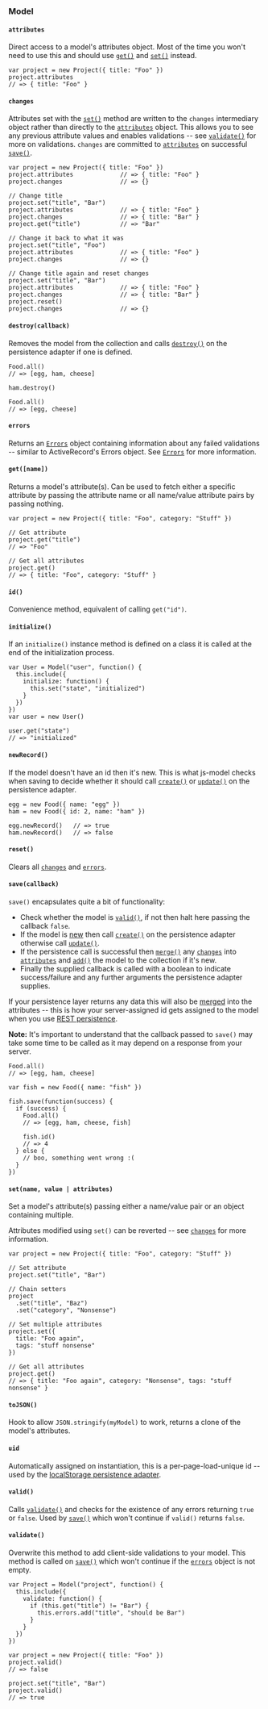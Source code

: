 ### Model

#### `attributes`

Direct access to a model's attributes object. Most of the time you won't need to use this and should use [`get()`](#get) and [`set()`](#set) instead.

    var project = new Project({ title: "Foo" })
    project.attributes
    // => { title: "Foo" }

#### `changes`

Attributes set with the [`set()`](#set) method are written to the `changes` intermediary object rather than directly to the [`attributes`](#attributes) object. This allows you to see any previous attribute values and enables validations -- see [`validate()`](#validate) for more on validations. `changes` are committed to [`attributes`](#attributes) on successful [`save()`](#save).

    var project = new Project({ title: "Foo" })
    project.attributes             // => { title: "Foo" }
    project.changes                // => {}

    // Change title
    project.set("title", "Bar")
    project.attributes             // => { title: "Foo" }
    project.changes                // => { title: "Bar" }
    project.get("title")           // => "Bar"

    // Change it back to what it was
    project.set("title", "Foo")
    project.attributes             // => { title: "Foo" }
    project.changes                // => {}

    // Change title again and reset changes
    project.set("title", "Bar")
    project.attributes             // => { title: "Foo" }
    project.changes                // => { title: "Bar" }
    project.reset()
    project.changes                // => {}

#### `destroy(callback)`

Removes the model from the collection and calls [`destroy()`](#destroy) on the persistence adapter if one is defined.

    Food.all()
    // => [egg, ham, cheese]

    ham.destroy()

    Food.all()
    // => [egg, cheese]

#### `errors`

Returns an [`Errors`](#api-errors) object containing information about any failed validations -- similar to ActiveRecord's Errors object. See [`Errors`](#api-errors) for more information. 

#### `get([name])`

Returns a model's attribute(s). Can be used to fetch either a specific attribute by passing the attribute name or all name/value attribute pairs by passing nothing.

    var project = new Project({ title: "Foo", category: "Stuff" })

    // Get attribute
    project.get("title")
    // => "Foo"

    // Get all attributes
    project.get()
    // => { title: "Foo", category: "Stuff" }

#### `id()`

Convenience method, equivalent of calling `get("id")`.

#### `initialize()`

If an `initialize()` instance method is defined on a class it is called at the end of the initialization process.

    var User = Model("user", function() {
      this.include({
        initialize: function() {
          this.set("state", "initialized")
        }
      })
    })
    var user = new User()

    user.get("state")
    // => "initialized"

#### `newRecord()`

If the model doesn't have an id then it's new. This is what js-model checks when saving to decide whether it should call [`create()`](#create) or [`update()`](#update) on the persistence adapter.

    egg = new Food({ name: "egg" })
    ham = new Food({ id: 2, name: "ham" })

    egg.newRecord()   // => true
    ham.newRecord()   // => false

#### `reset()`

Clears all [`changes`](#changes) and [`errors`](#errors).

#### `save(callback)`

`save()` encapsulates quite a bit of functionality:

 * Check whether the model is [`valid()`](#valid), if not then halt here passing the callback `false`.
 * If the model is [new](#newrecord) then call [`create()`](#create) on the persistence adapter otherwise call [`update()`](#update).
 * If the persistence call is successful then [`merge()`](#merge) any [`changes`](#changes) into [`attributes`](#attributes) and [`add()`](#add) the model to the collection if it's new.
 * Finally the supplied callback is called with a boolean to indicate success/failure and any further arguments the persistence adapter supplies.

If your persistence layer returns any data this will also be [merged](#merge) into the attributes -- this is how your server-assigned id gets assigned to the model when you use [REST persistence](#rest).

**Note:** It's important to understand that the callback passed to `save()` may take some time to be called as it may depend on a response from your server.

    Food.all()
    // => [egg, ham, cheese]

    var fish = new Food({ name: "fish" })

    fish.save(function(success) {
      if (success) {
        Food.all()
        // => [egg, ham, cheese, fish]

        fish.id()
        // => 4
      } else {
        // boo, something went wrong :(
      }
    })

#### `set(name, value | attributes)`

Set a model's attribute(s) passing either a name/value pair or an object containing multiple.

Attributes modified using `set()` can be reverted -- see [`changes`](#changes) for more information.

    var project = new Project({ title: "Foo", category: "Stuff" })

    // Set attribute
    project.set("title", "Bar")

    // Chain setters
    project
      .set("title", "Baz")
      .set("category", "Nonsense")

    // Set multiple attributes
    project.set({
      title: "Foo again",
      tags: "stuff nonsense"
    })

    // Get all attributes
    project.get()
    // => { title: "Foo again", category: "Nonsense", tags: "stuff nonsense" }

#### `toJSON()`

Hook to allow `JSON.stringify(myModel)` to work, returns a clone of the model's attributes.

#### `uid`

Automatically assigned on instantiation, this is a per-page-load-unique id -- used by the [localStorage persistence adapter](#localstorage).

#### `valid()`

Calls [`validate()`](#validate) and checks for the existence of any errors returning `true` or `false`. Used by [`save()`](#save) which won't continue if `valid()` returns `false`.

#### `validate()`

Overwrite this method to add client-side validations to your model. This method is called on [`save()`](#save) which won't continue if the [`errors`](#errors) object is not empty.

    var Project = Model("project", function() {
      this.include({
        validate: function() {
          if (this.get("title") != "Bar") {
            this.errors.add("title", "should be Bar")
          }
        }
      })
    })

    var project = new Project({ title: "Foo" })
    project.valid()
    // => false

    project.set("title", "Bar")
    project.valid()
    // => true

